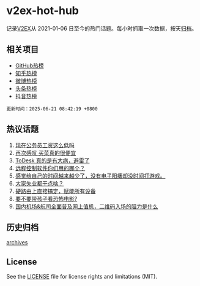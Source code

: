 # v2ex-hot-hub

 记录[V2EX](https://www.v2ex.com/)从 2021-01-06 日至今的热门话题。每小时抓取一次数据，按天[归档](archives)。
 
 ## 相关项目

- [GitHub热榜](https://github.com/it985/github-hot-hub)
- [知乎热榜](https://github.com/it985/zhihu-hot-hub)
- [微博热榜](https://github.com/it985/weibo-hot-hub)
- [头条热榜](https://github.com/it985/toutiao-hot-hub)
- [抖音热榜](https://github.com/it985/douyin-hot-hub)


 `更新时间：2025-06-21 08:42:19 +0800`

## 热议话题

1. [现在公务员工资这么低吗](https://www.v2ex.com/t/1139847)
1. [再次感叹 买菜真的很便宜](https://www.v2ex.com/t/1139876)
1. [ToDesk 真的是有大病，避雷了](https://www.v2ex.com/t/1139905)
1. [远程控制软件你们用的哪个？](https://www.v2ex.com/t/1139811)
1. [感觉给自己的时间越来越少了，没有电子阳痿却没时间打游戏。](https://www.v2ex.com/t/1139911)
1. [大家失业都干点啥？](https://www.v2ex.com/t/1139866)
1. [硬路由上直接搞定，赋能所有设备](https://www.v2ex.com/t/1139822)
1. [要不要带孩子看恐怖电影?](https://www.v2ex.com/t/1139950)
1. [国内机场&航司全面普及网上值机，二维码入场的阻力是什么](https://www.v2ex.com/t/1139814)

## 历史归档

[archives](archives)

## License

See the [LICENSE](LICENSE) file for license rights and limitations (MIT).
